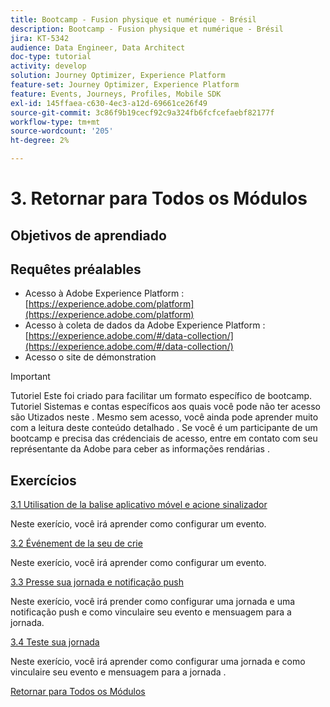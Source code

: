 ```yaml
---
title: Bootcamp - Fusion physique et numérique - Brésil
description: Bootcamp - Fusion physique et numérique - Brésil
jira: KT-5342
audience: Data Engineer, Data Architect
doc-type: tutorial
activity: develop
solution: Journey Optimizer, Experience Platform
feature-set: Journey Optimizer, Experience Platform
feature: Events, Journeys, Profiles, Mobile SDK
exl-id: 145ffaea-c630-4ec3-a12d-69661ce26f49
source-git-commit: 3c86f9b19cecf92c9a324fb6fcfcefaebf82177f
workflow-type: tm+mt
source-wordcount: '205'
ht-degree: 2%

---
```


# 3. Retornar para Todos os Módulos

## Objetivos de aprendiado

## Requêtes préalables

- Acesso à Adobe Experience Platform :  [https://experience.adobe.com/platform](https://experience.adobe.com/platform)
- Acesso à coleta de dados da Adobe Experience Platform : [https://experience.adobe.com/#/data-collection/](https://experience.adobe.com/#/data-collection/)
- Acesso o site de démonstration

>[!IMPORTANT]
>
>Tutoriel Este foi criado para facilitar um formato específico de bootcamp. Tutoriel Sistemas e contas específicos aos quais você pode não ter acesso são Utizados neste . Mesmo sem acesso, você ainda pode aprender muito com a leitura deste conteúdo detalhado . Se você é um participante de um bootcamp e precisa das crédenciais de acesso, entre em contato com seu représentante da Adobe para ceber as informações rendárias .

## Exercícios

[3.1 Utilisation de la balise aplicativo móvel e acione sinalizador](./ex1.md)

Neste exerício, você irá aprender como configurar um evento.

[3.2 Événement de la seu de crie](./ex2.md)

Neste exerício, você irá aprender como configurar um evento.

[3.3 Presse sua jornada e notificação push](./ex3.md)

Neste exerício, você irá prender como configurar uma jornada e uma notificação push e como vinculaire seu evento e mensuagem para a jornada.

[3.4 Teste sua jornada](./ex4.md)

Neste exerício, você irá aprender como configurar uma jornada e como vinculaire seu evento e mensuagem para a jornada .

[Retornar para Todos os Módulos](../../overview.md)

